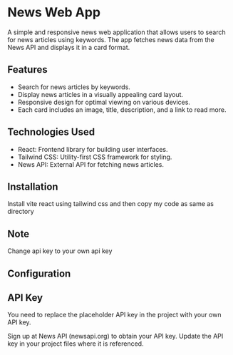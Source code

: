 # News Web App

A simple and responsive news web application that allows users to search for news articles using keywords. The app fetches news data from the News API and displays it in a card format.

## Features

- Search for news articles by keywords.
- Display news articles in a visually appealing card layout.
- Responsive design for optimal viewing on various devices.
- Each card includes an image, title, description, and a link to read more.

## Technologies Used

- React: Frontend library for building user interfaces.
- Tailwind CSS: Utility-first CSS framework for styling.
- News API: External API for fetching news articles.

## Installation

Install vite react using tailwind css and then copy my code as same as directory 

## Note 
Change api key to your own api key 

## Configuration
## API Key
You need to replace the placeholder API key in the project with your own API key.

Sign up at News API (newsapi.org)  to obtain your API key.
Update the API key in your project files where it is referenced.
